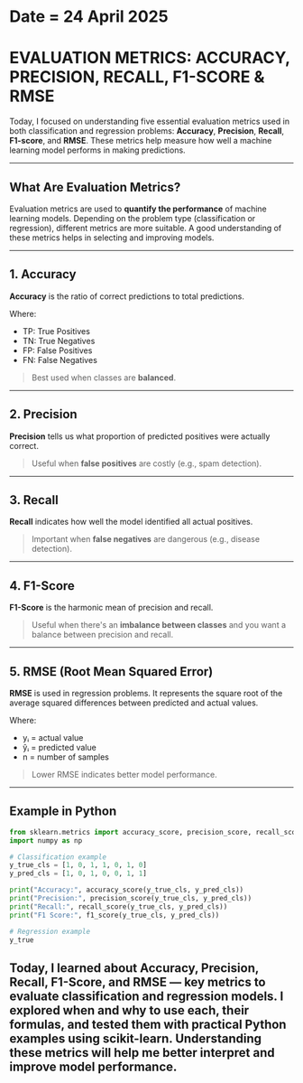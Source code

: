 # Date = 24 April 2025  
# EVALUATION METRICS: ACCURACY, PRECISION, RECALL, F1-SCORE & RMSE

Today, I focused on understanding five essential evaluation metrics used in both classification and regression problems: **Accuracy**, **Precision**, **Recall**, **F1-score**, and **RMSE**. These metrics help measure how well a machine learning model performs in making predictions.

---

## What Are Evaluation Metrics?

Evaluation metrics are used to **quantify the performance** of machine learning models. Depending on the problem type (classification or regression), different metrics are more suitable. A good understanding of these metrics helps in selecting and improving models.

---

## 1. Accuracy

**Accuracy** is the ratio of correct predictions to total predictions.


Where:
- TP: True Positives  
- TN: True Negatives  
- FP: False Positives  
- FN: False Negatives

> Best used when classes are **balanced**.

---

## 2. Precision

**Precision** tells us what proportion of predicted positives were actually correct.


> Useful when **false positives** are costly (e.g., spam detection).

---

## 3. Recall

**Recall** indicates how well the model identified all actual positives.


> Important when **false negatives** are dangerous (e.g., disease detection).

---

## 4. F1-Score

**F1-Score** is the harmonic mean of precision and recall.


> Useful when there's an **imbalance between classes** and you want a balance between precision and recall.

---

## 5. RMSE (Root Mean Squared Error)

**RMSE** is used in regression problems. It represents the square root of the average squared differences between predicted and actual values.


Where:
- yᵢ = actual value  
- ŷᵢ = predicted value  
- n = number of samples

> Lower RMSE indicates better model performance.

---

## Example in Python

```python
from sklearn.metrics import accuracy_score, precision_score, recall_score, f1_score, mean_squared_error
import numpy as np

# Classification example
y_true_cls = [1, 0, 1, 1, 0, 1, 0]
y_pred_cls = [1, 0, 1, 0, 0, 1, 1]

print("Accuracy:", accuracy_score(y_true_cls, y_pred_cls))
print("Precision:", precision_score(y_true_cls, y_pred_cls))
print("Recall:", recall_score(y_true_cls, y_pred_cls))
print("F1 Score:", f1_score(y_true_cls, y_pred_cls))

# Regression example
y_true
```

## Today, I learned about Accuracy, Precision, Recall, F1-Score, and RMSE — key metrics to evaluate classification and regression models. I explored when and why to use each, their formulas, and tested them with practical Python examples using scikit-learn. Understanding these metrics will help me better interpret and improve model performance.